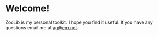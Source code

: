 Welcome!
========

ZooLib is my personal toolkit. I hope you find it useful. If you have any questions email me at ag@em.net.
